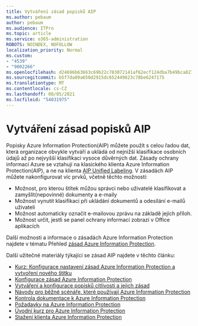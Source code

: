 ```yaml
---
title: Vytváření zásad popisků AIP
ms.author: pebaum
author: pebaum
ms.audience: ITPro
ms.topic: article
ms.service: o365-administration
ROBOTS: NOINDEX, NOFOLLOW
localization_priority: Normal
ms.custom:
- "4539"
- "9002266"
ms.openlocfilehash: d24696b63663c69b22c783072141af62ecf124dba7b49bca827381f39f88640e
ms.sourcegitcommit: b5f7da89a650d2915dc652449623c78be6247175
ms.translationtype: MT
ms.contentlocale: cs-CZ
ms.lasthandoff: 08/05/2021
ms.locfileid: "54031975"
---
```

# <a name="creating-aip-label-policies"></a>Vytváření zásad popisků AIP

Popisky Azure Information Protection(AIP) můžete použít s celou řadou dat, která organizace obvykle vytváří a ukládá od nejnižší klasifikace osobních údajů až po nejvyšší klasifikaci vysoce důvěrných dat. Zásady ochrany informací Azure se vztahují na klasického klienta Azure Information Protection(AIP), a ne na klienta  [AIP Unified Labeling](https://docs.microsoft.com/azure/information-protection/rms-client/unifiedlabelingclient-version-release-history). V zásadách AIP můžete nakonfigurovat víc prvků, včetně těchto možností:

- Možnost, pro kterou štítek můžou správci nebo uživatelé klasifikovat a zamyšlit(nepovinné) dokumenty a e-maily
- Možnost vynutit klasifikaci při ukládání dokumentů a odesílání e-mailů uživateli
- Možnost automaticky označit e-mailovou zprávu na základě jejích příloh.
- Možnost určit, jestli se panel ochrany informací zobrazí v Office aplikacích

Další možnosti a informace o zásadách Azure Information Protection najdete v tématu Přehled [zásad Azure Information Protection](https://docs.microsoft.com/azure/information-protection/overview-policy).  

Další užitečné materiály týkající se zásad AIP najdete v těchto článku:

- [Kurz: Konfigurace nastavení zásad Azure Information Protection a vytvoření nového štítku](https://docs.microsoft.com/azure/information-protection/infoprotect-quick-start-tutorial)  
- [Konfigurace zásad Azure Information Protection](https://docs.microsoft.com/azure/information-protection/configure-policy)  
- [Vytváření a konfigurace popisků citlivosti a jejich zásad](https://docs.microsoft.com/microsoft-365/compliance/create-sensitivity-labels)  
- [Návody pro běžné scénáře, které používají Azure Information Protection](https://docs.microsoft.com/azure/information-protection/how-to-guides)  
- [Kontrola dokumentace k Azure Information Protection](https://docs.microsoft.com/azure/information-protection/what-is-information-protection)  
- [Požadavky na Azure Information Protection](https://docs.microsoft.com/azure/information-protection/get-started/requirements)  
- [Úvodní kurz pro Azure Information Protection](https://docs.microsoft.com/azure/information-protection/get-started/infoprotect-quick-start-tutorial)  
- [Stažení klienta Azure Information Protection](https://www.microsoft.com/download/details.aspx?id=53018)